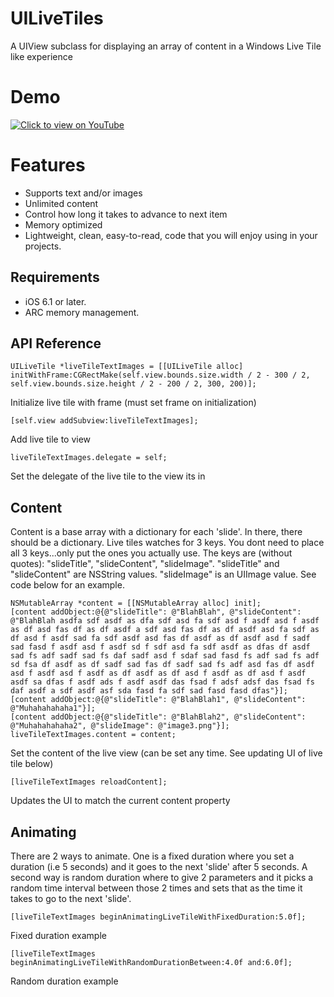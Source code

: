 # UILiveTiles
A UIView subclass for displaying an array of content in a Windows Live Tile like experience

# Demo
[![Click to view on YouTube](http://img.youtube.com/vi/PwamWy_GG50/0.jpg)](http://www.youtube.com/watch?v=PwamWy_GG50)

# Features

* Supports text and/or images
* Unlimited content
* Control how long it takes to advance to next item
* Memory optimized
* Lightweight, clean, easy-to-read, code that you will enjoy using in your projects.

## Requirements

* iOS 6.1 or later.
* ARC memory management.

## API Reference

```obj-c
UILiveTile *liveTileTextImages = [[UILiveTile alloc] initWithFrame:CGRectMake(self.view.bounds.size.width / 2 - 300 / 2, self.view.bounds.size.height / 2 - 200 / 2, 300, 200)];
```
Initialize live tile with frame (must set frame on initialization)
 
```obj-c 
[self.view addSubview:liveTileTextImages];
```
Add live tile to view

```obj-c
liveTileTextImages.delegate = self;
```
Set the delegate of the live tile to the view its in

## Content
Content is a base array with a dictionary for each 'slide'. In there, there should be a dictionary. Live tiles watches for 3 keys. You dont need to place all 3 keys...only put the ones you actually use. The keys are (without quotes): "slideTitle", "slideContent", "slideImage". "slideTitle" and "slideContent" are NSString values. "slideImage" is an UIImage value. See code below for an example.

```obj-c
NSMutableArray *content = [[NSMutableArray alloc] init];
[content addObject:@{@"slideTitle": @"BlahBlah", @"slideContent": @"BlahBlah asdfa sdf asdf as dfa sdf asd fa sdf asd f asdf asd f asdf as df asd fas df as df asdf a sdf asd fas df as df asdf asd fa sdf as df asd f asdf sad fa sdf asdf asd fas df asdf as df asdf asd f sadf sad fasd f asdf asd f asdf sd f sdf asd fa sdf asdf as dfas df asdf sad fs adf sadf sad fs daf sadf asd f sdaf sad fasd fs adf sad fs adf sd fsa df asdf as df sadf sad fas df sadf sad fs adf asd fas df asdf asd f asdf asd f asdf as df asdf as df asd f asdf as df asd f asdf asdf sa dfas f asdf ads f asdf asdf das fsad f adsf adsf das fsad fs daf asdf a sdf asdf asf sda fasd fa sdf sad fasd fasd dfas"}];
[content addObject:@{@"slideTitle": @"BlahBlah1", @"slideContent": @"Muhahahahaha1"}];
[content addObject:@{@"slideTitle": @"BlahBlah2", @"slideContent": @"Muhahahahaha2", @"slideImage": @"image3.png"}];
liveTileTextImages.content = content;
```
Set the content of the live view (can be set any time. See updating UI of live tile below)

```obj-c
[liveTileTextImages reloadContent];
```
Updates the UI to match the current content property

## Animating
There are 2 ways to animate. One is a fixed duration where you set a duration (i.e 5 seconds) and it goes to the next 'slide' after 5 seconds. A second way is random duration where to give 2 parameters and it picks a random time interval between those 2 times and sets that as the time it takes to go to the next 'slide'.
```obj-c
[liveTileTextImages beginAnimatingLiveTileWithFixedDuration:5.0f];
```
Fixed duration example

```obj-c
[liveTileTextImages beginAnimatingLiveTileWithRandomDurationBetween:4.0f and:6.0f];
```
Random duration example
